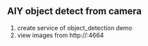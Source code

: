 ## AIY object detect from camera

1. create service of object_detection demo
2. view images from http://<IP>:4664

